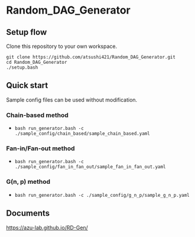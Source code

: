 # Random_DAG_Generator

## Setup flow
Clone this repository to your own workspace.
```
git clone https://github.com/atsushi421/Random_DAG_Generator.git
cd Random_DAG_Generator
./setup.bash
```

## Quick start
Sample config files can be used without modification.

### Chain-based method
- `bash run_generator.bash -c ./sample_config/chain_based/sample_chain_based.yaml`

### Fan-in/Fan-out method
- `bash run_generator.bash -c ./sample_config/fan_in_fan_out/sample_fan_in_fan_out.yaml`

### G(n, p) method
- `bash run_generator.bash -c ./sample_config/g_n_p/sample_g_n_p.yaml`

## Documents
https://azu-lab.github.io/RD-Gen/
